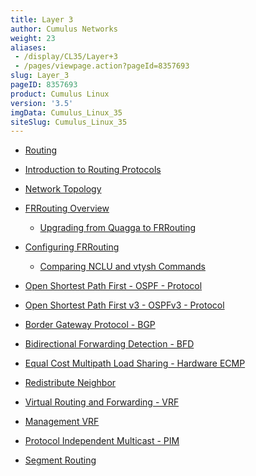 ```yaml
---
title: Layer 3
author: Cumulus Networks
weight: 23
aliases:
 - /display/CL35/Layer+3
 - /pages/viewpage.action?pageId=8357693
slug: Layer_3
pageID: 8357693
product: Cumulus Linux
version: '3.5'
imgData: Cumulus_Linux_35
siteSlug: Cumulus_Linux_35
---
```

  - [Routing](/Routing.html)

  - [Introduction to Routing
    Protocols](/Introduction_to_Routing_Protocols.html)

  - [Network Topology](/Network_Topology.html)

  - [FRRouting Overview](/FRRouting_Overview.html)
    
      - [Upgrading from Quagga to
        FRRouting](/Upgrading_from_Quagga_to_FRRouting.html)

  - [Configuring FRRouting](/Configuring_FRRouting.html)
    
      - [Comparing NCLU and vtysh
        Commands](/Comparing_NCLU_and_vtysh_Commands.html)

  - [Open Shortest Path First - OSPF -
    Protocol](/Open_Shortest_Path_First_-_OSPF_-_Protocol.html)

  - [Open Shortest Path First v3 - OSPFv3 -
    Protocol](/Open_Shortest_Path_First_v3_-_OSPFv3_-_Protocol.html)

  - [Border Gateway Protocol - BGP](/Border_Gateway_Protocol_-_BGP.html)

  - [Bidirectional Forwarding Detection -
    BFD](/Bidirectional_Forwarding_Detection_-_BFD.html)

  - [Equal Cost Multipath Load Sharing - Hardware
    ECMP](/Equal_Cost_Multipath_Load_Sharing_-_Hardware_ECMP.html)

  - [Redistribute Neighbor](/Redistribute_Neighbor.html)

  - [Virtual Routing and Forwarding -
    VRF](/Virtual_Routing_and_Forwarding_-_VRF.html)

  - [Management VRF](/Management_VRF.html)

  - [Protocol Independent Multicast -
    PIM](/Protocol_Independent_Multicast_-_PIM.html)

  - [Segment Routing](/Segment_Routing.html)

<article id="html-search-results" class="ht-content" style="display: none;">

</article>

<footer id="ht-footer">

</footer>
